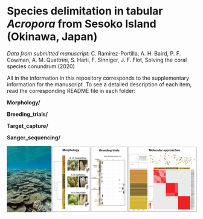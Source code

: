 
# Species delimitation in tabular <i>Acropora</i> from Sesoko Island (Okinawa, Japan)

<i>Data from submitted manuscript:</i> C. Ramírez-Portilla, A. H. Baird, P. F. Cowman, A. M. Quattrini, S. Harii, F. Sinniger, J. F. Flot, Solving the coral species conundrum (2020)

All in the information in this repository corresponds to the supplementary information for the manuscript. To see a detailed description of each item, read the corresponding README file in each folder:

<b>Morphology/</b>

<b>Breeding_trials/</b>

<b>Target_capture/</b>

<b>Sanger_sequencing/</b>

![Picture](Coralreef_Okinawa.jpg)
